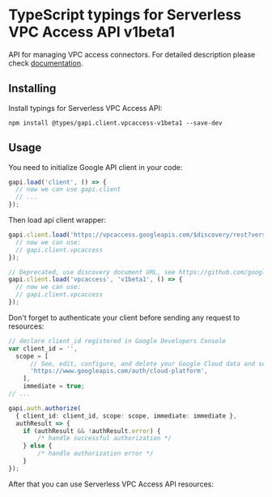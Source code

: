 # TypeScript typings for Serverless VPC Access API v1beta1

API for managing VPC access connectors.
For detailed description please check [documentation](https://cloud.google.com/vpc/docs/configure-serverless-vpc-access).

## Installing

Install typings for Serverless VPC Access API:

```
npm install @types/gapi.client.vpcaccess-v1beta1 --save-dev
```

## Usage

You need to initialize Google API client in your code:

```typescript
gapi.load('client', () => {
  // now we can use gapi.client
  // ...
});
```

Then load api client wrapper:

```typescript
gapi.client.load('https://vpcaccess.googleapis.com/$discovery/rest?version=v1beta1', () => {
  // now we can use:
  // gapi.client.vpcaccess
});
```

```typescript
// Deprecated, use discovery document URL, see https://github.com/google/google-api-javascript-client/blob/master/docs/reference.md#----gapiclientloadname----version----callback--
gapi.client.load('vpcaccess', 'v1beta1', () => {
  // now we can use:
  // gapi.client.vpcaccess
});
```

Don't forget to authenticate your client before sending any request to resources:

```typescript
// declare client_id registered in Google Developers Console
var client_id = '',
  scope = [
      // See, edit, configure, and delete your Google Cloud data and see the email address for your Google Account.
      'https://www.googleapis.com/auth/cloud-platform',
    ],
    immediate = true;
// ...

gapi.auth.authorize(
  { client_id: client_id, scope: scope, immediate: immediate },
  authResult => {
    if (authResult && !authResult.error) {
        /* handle successful authorization */
    } else {
        /* handle authorization error */
    }
});
```

After that you can use Serverless VPC Access API resources: <!-- TODO: make this work for multiple namespaces -->

```typescript
```
